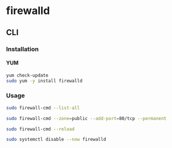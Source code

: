# firewalld

## CLI

### Installation

#### YUM

```sh
yum check-update
sudo yum -y install firewalld
```

### Usage

```sh
sudo firewall-cmd --list-all

sudo firewall-cmd --zone=public --add-port=80/tcp --permanent

sudo firewall-cmd --reload

sudo systemctl disable --now firewalld
```
